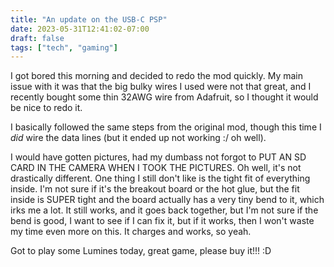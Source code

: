 ```yaml
---
title: "An update on the USB-C PSP"
date: 2023-05-31T12:41:02-07:00
draft: false
tags: ["tech", "gaming"]
---
```


I got bored this morning and decided to redo the mod quickly. My main issue with it was that the big bulky wires I used were not that great, and I recently bought some thin 32AWG wire from Adafruit, so I thought it would be nice to redo it.

I basically followed the same steps from the original mod, though this time I *did* wire the data lines (but it ended up not working :/ oh well).

I would have gotten pictures, had my dumbass not forgot to PUT AN SD CARD IN THE CAMERA WHEN I TOOK THE PICTURES. Oh well, it's not drastically different. One thing I still don't like is the tight fit of everything inside. I'm not sure if it's the breakout board or the hot glue, but the fit inside is SUPER tight and the board actually has a very tiny bend to it, which irks me a lot. It still works, and it goes back together, but I'm not sure if the bend is good, I want to see if I can fix it, but if it works, then I won't waste my time even more on this. It charges and works, so yeah.

Got to play some Lumines today, great game, please buy it!!! :D